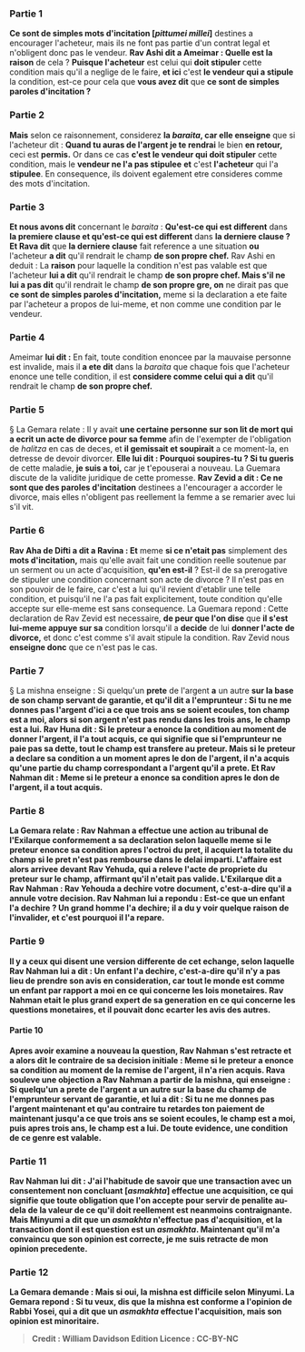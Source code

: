 
### Partie 1
<b>Ce sont de simples mots d'incitation [<i>pittumei millei</i>]</b> destines a encourager l'acheteur, mais ils ne font pas partie d'un contrat legal et n'obligent donc pas le vendeur. <b>Rav Ashi dit a Ameimar : Quelle est la raison</b> de cela ? <b>Puisque l'acheteur</b> est celui qui <b>doit stipuler</b> cette condition mais qu'il a neglige de le faire, <b>et ici</b> c'est <b>le vendeur qui a stipule</b> la condition, est-ce pour cela que <b>vous avez dit</b> que <b>ce sont de simples paroles d'incitation ?</b>

### Partie 2
<b>Mais</b> selon ce raisonnement, considerez <b>la <i>baraita</i>, car elle enseigne</b> que si l'acheteur dit : <b>Quand tu auras de l'argent je te rendrai</b> le bien <b>en retour,</b> ceci est <b>permis.</b> Or dans ce cas <b>c'est le vendeur qui doit stipuler</b> cette condition, mais le <b>vendeur ne l'a pas stipulee</b> <b>et</b> c'est <b>l'acheteur</b> qui l'a <b>stipulee</b>. En consequence, ils doivent egalement etre consideres comme des mots d'incitation.

### Partie 3
<b>Et nous avons dit</b> concernant le <i>baraita</i> : <b>Qu'est-ce qui est different</b> dans <b>la premiere clause et qu'est-ce qui est different</b> dans <b>la derniere clause ? Et Rava dit</b> que <b>la derniere clause</b> fait reference a une situation <b>ou</b> l'acheteur <b>a dit</b> qu'il rendrait le champ <b>de son propre chef.</b> Rav Ashi en deduit : La <b>raison</b> pour laquelle la condition n'est pas valable est que l'acheteur <b>lui a dit</b> qu'il rendrait le champ <b>de son propre chef. Mais s'il ne lui a pas dit</b> qu'il rendrait le champ <b>de son propre gre, on</b> ne dirait pas</b> que <b>ce sont de simples paroles d'incitation,</b> meme si la declaration a ete faite par l'acheteur a propos de lui-meme, et non comme une condition par le vendeur.

### Partie 4
Ameimar <b>lui dit :</b> En fait, toute condition enoncee par la mauvaise personne est invalide, mais il <b>a ete dit</b> dans la <i>baraita</i> que chaque fois que l'acheteur enonce une telle condition, il est <b>considere comme celui qui a dit</b> qu'il rendrait le champ <b>de son propre chef.</b>

### Partie 5
§ La Gemara relate : Il y avait <b>une certaine personne sur son lit de mort qui a ecrit un acte de divorce pour sa femme</b> afin de l'exempter de l'obligation de <i>halitza</i> en cas de deces, et <b>il gemissait et soupirait</b> a ce moment-la, en detresse de devoir divorcer. <b>Elle lui dit : Pourquoi soupires-tu ? Si tu gueris</b> de cette maladie, <b>je suis a toi,</b> car je t'epouserai a nouveau. La Guemara discute de la validite juridique de cette promesse. <b>Rav Zevid a dit : Ce ne sont que des paroles d'incitation</b> destinees a l'encourager a accorder le divorce, mais elles n'obligent pas reellement la femme a se remarier avec lui s'il vit.

### Partie 6
<b>Rav Aha de Difti a dit a Ravina : Et</b> meme <b>si ce n'etait pas</b> simplement des <b>mots d'incitation,</b> mais qu'elle avait fait une condition reelle soutenue par un serment ou un acte d'acquisition, <b>qu'en est-il</b> ? Est-il de sa prerogative de stipuler une condition concernant son acte de divorce ? Il n'est pas en son pouvoir de le faire, car c'est a lui qu'il revient d'etablir une telle condition, et puisqu'il ne l'a pas fait explicitement, toute condition qu'elle accepte sur elle-meme est sans consequence. La Guemara repond : Cette declaration de Rav Zevid est necessaire, <b>de peur que l'on dise</b> que <b>il s'est lui-meme appuye sur sa</b> condition lorsqu'il a <b>decide</b> de lui <b>donner l'acte de divorce,</b> et donc c'est comme s'il avait stipule la condition. Rav Zevid nous <b>enseigne donc</b> que ce n'est pas le cas.

### Partie 7
§ La mishna enseigne : Si quelqu'un <b>prete</b> de l'argent <b>a</b> un autre <b>sur la base de <b>son champ</b> servant de garantie, et qu'il dit a l'emprunteur : Si tu ne me donnes pas l'argent d'ici a ce que trois ans se soient ecoules, ton champ est a moi, alors si son argent n'est pas rendu dans les trois ans, le champ est a lui. <b>Rav Huna dit :</b> Si le preteur a enonce la condition <b>au moment de donner l'argent, il l'a tout acquis,</b> ce qui signifie que si l'emprunteur ne paie pas sa dette, tout le champ est transfere au preteur. Mais si le preteur a declare sa condition a un moment <b>apres le don de l'argent, il n'a acquis</b> qu'une partie du champ <b>correspondant a l'argent</b> qu'il <b>a</b> prete. <b>Et Rav Nahman dit : Meme</b> si le preteur a enonce sa condition <b>apres le don de l'argent, il a tout acquis.</b>

### Partie 8
La Gemara relate : <b>Rav Nahman a effectue une action au tribunal de l'Exilarque conformement a sa declaration</b> selon laquelle meme si le preteur enonce sa condition apres l'octroi du pret, il acquiert la totalite du champ si le pret n'est pas rembourse dans le delai imparti. L'affaire est alors arrivee devant <b>Rav Yehuda,</b> qui a <b>releve</b> l'acte <b>de propriete</b> du preteur sur le champ, affirmant qu'il n'etait pas valide. <b>L'Exilarque dit</b> a Rav Nahman : <b>Rav Yehouda a dechire votre document,</b> c'est-a-dire qu'il a annule votre decision. Rav Nahman <b>lui a repondu :</b> Est-ce que <b>un enfant l'a dechire ? Un grand homme l'a dechire;</b> il a du <b>y voir</b> quelque <b>raison</b> de l'invalider, <b>et</b> c'est pourquoi il l'a <b>repare.</b>

### Partie 9
<b>Il y a</b> ceux <b>qui disent</b> une version differente de cet echange, selon laquelle Rav Nahman <b>lui a dit : Un enfant l'a dechire,</b> c'est-a-dire qu'il n'y a pas lieu de prendre son avis en consideration, <b>car tout le monde est</b> comme <b>un enfant par rapport a moi en ce qui concerne</b> les <b>lois monetaires.</b> Rav Nahman etait le plus grand expert de sa generation en ce qui concerne les questions monetaires, et il pouvait donc ecarter les avis des autres.

#### Partie 10
Apres avoir examine a nouveau la question, <b>Rav Nahman</b> s'est retracte et a <b>alors dit</b> le contraire de sa decision initiale : <b>Meme</b> si le preteur a enonce sa condition <b>au moment de la remise de l'argent, il n'a rien acquis. Rava souleve une objection a Rav Nahman</b> a partir de la mishna, qui enseigne : Si quelqu'un a prete de l'argent a un autre sur la base du champ de l'emprunteur servant de garantie, et lui a dit : <b>Si tu ne me donnes pas</b> l'argent maintenant et qu'au contraire tu retardes ton paiement <b>de maintenant jusqu'a ce que trois ans</b> se soient ecoules, le champ <b>est a moi,</b> puis apres trois ans, le champ <b>est a lui.</b> De toute evidence, une condition de ce genre est valable.

### Partie 11
Rav Nahman lui <b>dit : J'ai</b> l'habitude de <b>savoir</b> que <b>une transaction avec un consentement non concluant [<i>asmakhta</i>] effectue une acquisition,</b> ce qui signifie que toute obligation que l'on accepte pour servir de penalite au-dela de la valeur de ce qu'il doit reellement est neanmoins contraignante. <b>Mais Minyumi a dit</b> que <b>un <i>asmakhta</i> n'effectue pas d'acquisition,</b> et la transaction dont il est question est un <i>asmakhta</i>. Maintenant qu'il m'a convaincu que son opinion est correcte, je me suis retracte de mon opinion precedente.

### Partie 12
La Gemara demande : <b>Mais</b> si oui, <b>la mishna</b> est <b>difficile selon Minyumi.</b> La Gemara repond : <b>Si tu veux, dis</b> que <b>la mishna est</b> conforme a l'opinion de <b>Rabbi Yosei, qui a dit</b> que <b>un <i>asmakhta</i> effectue l'acquisition,</b> mais son opinion est minoritaire.

>Credit : William Davidson Edition
>Licence : CC-BY-NC